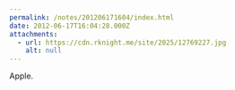 ```yaml
---
permalink: /notes/201206171604/index.html
date: 2012-06-17T16:04:28.000Z
attachments:
  - url: https://cdn.rknight.me/site/2025/12769227.jpg
    alt: null
---
```


Apple.
